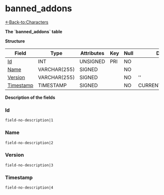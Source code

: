 # banned\_addons

[<-Back-to:Characters](database-characters.md)

**The \`banned\_addons\` table**

**Structure**

| Field          | Type         | Attributes | Key | Null | Default           | Extra  | Comment |
| -------------- | ------------ | ---------- | --- | ---- | ----------------- | ------ | ------- |
| [Id][1]        | INT          | UNSIGNED   | PRI | NO   |                   |        |         |
| [Name][2]      | VARCHAR(255) | SIGNED     |     | NO   |                   | UNIQUE |         |
| [Version][3]   | VARCHAR(255) | SIGNED     |     | NO   | ''                | UNIQUE |         |
| [Timestamp][4] | TIMESTAMP    | SIGNED     |     | NO   | CURRENT_TIMESTAMP |        |         |

[1]: #id
[2]: #name
[3]: #version
[4]: #timestamp

**Description of the fields**

### Id

`field-no-description|1`

### Name

`field-no-description|2`

### Version

`field-no-description|3`

### Timestamp

`field-no-description|4`
